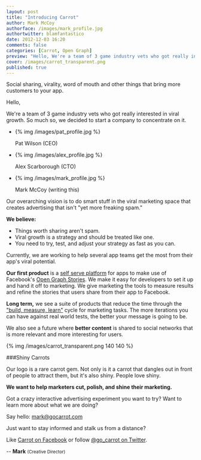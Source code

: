```yaml
---
layout: post
title: "Introducing Carrot"
author: Mark McCoy
authorface: /images/mark_profile.jpg
authortwitter: blamfantastico
date: 2012-12-03 16:20
comments: false
categories: [Carrot, Open Graph]
preview: "Hello, We're a team of 3 game industry vets who got really interested in viral growth. So much so, we decided to start a company to concentrate on it."
cover: /images/carrot_transparent.png 
published: true
---
```


<p class="lead">Social sharing, virality, word of mouth and other things that bring more customers to your app.</p>

Hello,

We're a team of 3 game industry vets who got really interested in viral growth. So much so, we decided to start a company to concentrate on it. 

<ul class="thumbnails">
  <li class="span4">
    <div class="thumbnail">
      {% img /images/pat_profile.jpg %}
      <p>Pat Wilson (CEO)</p>
    </div>
  </li>
  <li class="span4">
    <div class="thumbnail">
      {% img /images/alex_profile.jpg %}
      <p>Alex Scarborough (CTO)</p>
    </div>
  </li>
  <li class="span4">
    <div class="thumbnail">
      {% img /images/mark_profile.jpg %}
      <p>Mark McCoy (writing this)</p>
    </div>
  </li>
</ul>

Our overarching vision is to do smart stuff in the viral marketing space that creates advertising that isn't "yet more freaking spam." 

__We believe:__

* Things worth sharing aren't spam. 
* Viral growth is a strategy and should be treated like one.
* You need to try, test, and adjust your strategy as fast as you can. 

Currently, we are working to help several app teams get the most from their app's viral potential.

__Our first product__ is a <a href="http://gocarrot.com">self serve platform</a> for apps to make use of Facebook's <a href="https://developers.facebook.com/docs/opengraph/overview/">Open Graph Stories</a>. We make it easy for developers to set it up and hand it off to marketing. We give marketing the tools to measure results and refine the stories that users share from their app to Facebook. 

__Long term,__ we see a suite of products that reduce the time through the <a href="http://theleanstartup.com/principles">"build, measure, learn"</a> cycle for marketing tasks. The more iterations you can have against real world tests, the better your message is going to be. 

We also see a future where __better content__ is shared to social networks that is more relevant and more interesting for users. 

<div class="pull-right">
  {% img /images/carrot_transparent.png 140 140 %}
</div>

###Shiny Carrots

Our logo is a rare carrot gem. Not only is it a carrot that dangles out in front of people to attract them, but it's also shiny. People love shiny.

__We want to help marketers cut, polish, and shine their marketing.__

Got a crazy interactive advertising experiment you want to try? Want to learn more about what we are doing? 

Say hello: <a href="mailto:mark@gocarrot.com">mark@gocarrot.com</a> 

Just want to stay informed and stalk us from a distance? 

Like <a href="http://www.facebook.com/GoCarrot">Carrot on Facebook</a> or follow <a href="https://twitter.com/go_carrot">@go_carrot on Twitter</a>.

-- __Mark__
<small>(Creative Director)</small>

